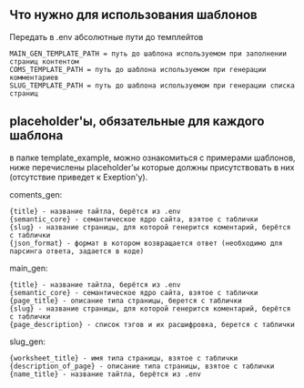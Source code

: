 ## Что нужно для использования шаблонов
Передать в .env абсолютные пути до темплейтов
```
MAIN_GEN_TEMPLATE_PATH = путь до шаблона используемом при заполнении страниц контентом
COMS_TEMPLATE_PATH = путь до шаблона используемом при генерации комментариев
SLUG_TEMPLATE_PATH = путь до шаблона используемом при генерации списка страниц 
```

## placeholder'ы, обязательные для каждого шаблона

в папке template_example, можно ознакомиться с примерами шаблонов, ниже перечислены placeholder'ы которые должны присутствовать в них (отсутствие приведет к Exeption'у).

coments_gen: 
```
{title} - название тайтла, берётся из .env
{semantic_core} - семантическое ядро сайта, взятое с таблички
{slug} - название страницы, для которой генерится коментарий, берётся с таблички
{json_format} - формат в котором возвращается ответ (необходимо для парсинга ответа, задается в коде)
```

main_gen: 
```
{title} - название тайтла, берётся из .env
{semantic_core} - семантическое ядро сайта, взятое с таблички
{page_title} - описание типа страницы, берется с таблички
{slug} - название страницы, для которой генерится коментарий, берётся с таблички
{page_description} - список тэгов и их расшифровка, берется с таблички
```

slug_gen: 
```
{worksheet_title} - имя типа страницы, взятое с таблички
{description_of_page} - описание типа страницы, взятое с таблички
{name_title} - название тайтла, берётся из .env
```

